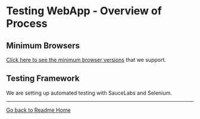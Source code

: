 # Testing WebApp - Overview of Process

## Minimum Browsers
[Click here to see the minimum browser versions](https://docs.google.com/spreadsheets/d/1FlUMCvg1pNIO0IzJm0jQyvUW1YC_KHh-LO4l-OVIcog/edit#gid=1774503729) 
that we support.

## Testing Framework

We are setting up automated testing with SauceLabs and Selenium.

---

[Go back to Readme Home](../../README.md)

